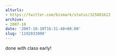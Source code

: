 ```yaml
---
alturls:
- https://twitter.com/bismark/status/325801622
archive:
- 2007-10
date: '2007-10-10T16:31:48+00:00'
slug: '1192033908'
---
```


done with class early!

